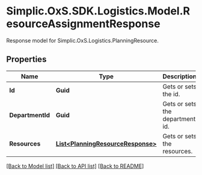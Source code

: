 # Simplic.OxS.SDK.Logistics.Model.ResourceAssignmentResponse
Response model for Simplic.OxS.Logistics.PlanningResource.

## Properties

Name | Type | Description | Notes
------------ | ------------- | ------------- | -------------
**Id** | **Guid** | Gets or sets the id. | [optional] 
**DepartmentId** | **Guid** | Gets or sets the department id. | [optional] 
**Resources** | [**List&lt;PlanningResourceResponse&gt;**](PlanningResourceResponse.md) | Gets or sets the resources. | [optional] 

[[Back to Model list]](../README.md#documentation-for-models) [[Back to API list]](../README.md#documentation-for-api-endpoints) [[Back to README]](../README.md)

